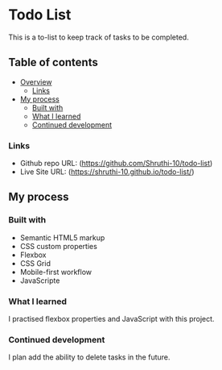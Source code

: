 # Todo List

This is a to-list to keep track of tasks to be completed.  


## Table of contents
- [Overview](#overview)
  - [Links](#links)
- [My process](#my-process)
  - [Built with](#built-with)
  - [What I learned](#what-i-learned)
  - [Continued development](#continued-development)


### Links
- Github repo URL: (https://github.com/Shruthi-10/todo-list)
- Live Site URL: (https://shruthi-10.github.io/todo-list/)


## My process

### Built with

- Semantic HTML5 markup
- CSS custom properties
- Flexbox
- CSS Grid
- Mobile-first workflow
- JavaScripte


### What I learned

I practised flexbox properties and JavaScript with this project. 

### Continued development

I plan add the ability to delete tasks in the future. 


